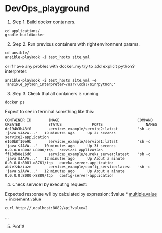# DevOps_playground

1. Step 1. Build docker containers.
```
cd applications/   
gradle buildDocker
````

2. Step 2. Run previous containers with right environment params.
```
cd ansible/
ansible-playbook -i test_hosts site.yml  
```
or if have any probles with docker_my try to add explicit python3 interpreter:
```
ansible-playbook -i test_hosts site.yml -e 'ansible_python_interpreter=/usr/local/bin/python3'
```

3. Step 3. Check that all containers is running
```
docker ps
```
Expect to see in terminal something like this: 
```
CONTAINER ID        IMAGE                                    COMMAND                  CREATED             STATUS              PORTS                    NAMES
dc194b3b43f0        services_example/service2:latest         "sh -c 'java $JAVA..."   10 minutes ago      Up 31 seconds                                service2-application
e160b8f10e9b        services_example/service1:latest         "sh -c 'java $JAVA..."   10 minutes ago      Up 33 seconds       0.0.0.0:8082->8080/tcp   service1-application
ff13db8e16d6        services_example/eureka_server:latest    "sh -c 'java $JAVA..."   12 minutes ago      Up About a minute   0.0.0.0:8081->8761/tcp   eureka-server-application
ab7e72b21a2e        services_example/config_service:latest   "sh -c 'java $JAVA..."   12 minutes ago      Up About a minute   0.0.0.0:8080->8889/tcp   config-server-application
```

4. Check service1 by executing request:

Expected response will by calculated by expression: $value * [multiple.value](/multiply-production.properties) + [increment.value](/public-production.properties)
```
curl http://localhost:8082/api?value=2 
```
...

5. Profit!
